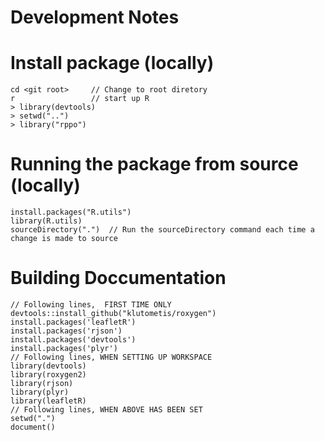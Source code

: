 # Development Notes

# Install package (locally)
```
cd <git root>     // Change to root diretory
r                 // start up R
> library(devtools)
> setwd("..")
> library("rppo")
```

# Running the package from source (locally)
```
install.packages("R.utils")
library(R.utils)
sourceDirectory(".")  // Run the sourceDirectory command each time a change is made to source
```



# Building Doccumentation
```
// Following lines,  FIRST TIME ONLY
devtools::install_github("klutometis/roxygen")  
install.packages('leafletR')
install.packages('rjson')
install.packages('devtools')
install.packages('plyr')
// Following lines, WHEN SETTING UP WORKSPACE
library(devtools)
library(roxygen2)     
library(rjson)
library(plyr)
library(leafletR)
// Following lines, WHEN ABOVE HAS BEEN SET
setwd(".")
document()            
```

